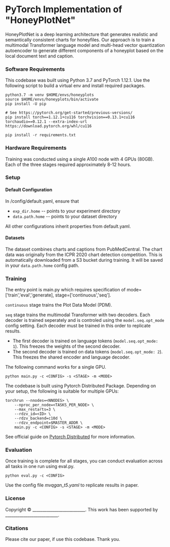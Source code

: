 # PyTorch Implementation of "HoneyPlotNet"

HoneyPlotNet is a deep learning architecture that generates realistic and semantically consistent charts for honeyfiles.
Our approach is to train a multimodal Transformer language model and multi-head vector quantization autoencoder to generate different components of a honeyplot based on the local document text and  caption.

### Software Requirements

This codebase was built using Python 3.7 and PyTorch 1.12.1. Use the following script to build a virtual env and install required packages.

```
python3.7 -m venv $HOME/envs/honeyplots
source $HOME/envs/honeyplots/bin/activate
pip install -U pip

# See https://pytorch.org/get-started/previous-versions/ 
pip install torch==1.12.1+cu116 torchvision==0.13.1+cu116 torchaudio==0.12.1 --extra-index-url https://download.pytorch.org/whl/cu116

pip install -r requirements.txt
```

### Hardware Requirements
Training was conducted using a single A100 node with 4 GPUs (80GB). Each of the three stages required approximately 8-12 hours.

### Setup

#### Default Configuration
In /config/default.yaml, ensure that 
* `exp_dir.home` -- points to your experiment directory
* `data.path.home` -- points to your dataset directory  

All other configurations inherit properties from default.yaml.

#### Datasets
The dataset combines charts and captions from PubMedCentral. The chart data was originally from the ICPR 2020 chart detection competition.
This is automatically downloaded from a S3 bucket during training. It will be saved in your `data.path.home` config path.

### Training 
The entry point is main.py which requires specification of mode=['train','eval','generate],  stage=['continuous','seq']. 

`continuous` stage trains the Plot Data Model (PDM).

`seq` stage trains the multimodal Transformer with two decoders. Each decoder is trained seperately and is controled using the `model.seq.opt_mode` config setting. Each decoder must be trained in this order to replicate results.
* The first decoder is trained on language tokens (`model.seq.opt_mode: 1`). This freezes the weights of the second decoder.
* The second decoder is trained on data tokens (`model.seq.opt_mode: 2`). This freezes the shared encoder and language decoder.


The following command works for a single GPU. 
```
python main.py -c <CONFIG> -s <STAGE> -m <MODE>
``` 

The codebase is built using Pytorch Distributed Package.
Depending on your setup, the following is suitable for multiple GPUs:

```
torchrun --nnodes=<NNODES> \
    --nproc_per_node=<TASKS_PER_NODE> \
    --max_restarts=3 \
    --rdzv_id=<ID> \
    --rdzv_backend=c10d \
    --rdzv_endpoint=$MASTER_ADDR \
    main.py -c <CONFIG> -s <STAGE> -m <MODE>
```

See official guide on [Pytorch Distributed](https://pytorch.org/docs/stable/distributed.html) for more information.

### Evaluation

Once training is complete for all stages, you can conduct evaluation across all tasks in one run using eval.py.
```
python eval.py -c <CONFIG> 
``` 
Use the config file *mvqgan_t5.yaml* to replicate results in paper.

### License
Copyright © __________________________. This work has been supported by __________________________. 

### Citations
Please cite our paper, if use this codebase. Thank you.
